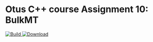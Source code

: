 # Otus C++ course Assignment 10: BulkMT

[ ![Build](https://travis-ci.com/artbataev/otus_cpp_10.svg?branch=master) ](https://travis-ci.com/artbataev/otus_cpp_10)
[ ![Download](https://api.bintray.com/packages/artbataev1/Otus_Assignments/Otus_Cpp_10/images/download.svg) ](https://bintray.com/artbataev1/Otus_Assignments/Otus_Cpp_10/#files)
